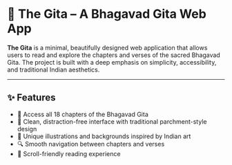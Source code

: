 # 📜 The Gita – A Bhagavad Gita Web App

**The Gita** is a minimal, beautifully designed web application that allows users to read and explore the chapters and verses of the sacred Bhagavad Gita. The project is built with a deep emphasis on simplicity, accessibility, and traditional Indian aesthetics.

---

## ✨ Features

- 📖 Access all 18 chapters of the Bhagavad Gita
- 🌿 Clean, distraction-free interface with traditional parchment-style design
- 🎨 Unique illustrations and backgrounds inspired by Indian art
- 🔍 Smooth navigation between chapters and verses
- 📜 Scroll-friendly reading experience